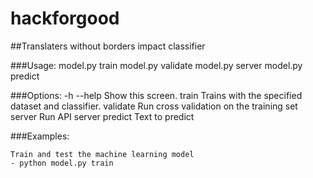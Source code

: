 # hackforgood
##Translaters without borders impact classifier

###Usage:
  model.py train
  model.py validate
  model.py server
  model.py predict <text>

###Options:
  -h --help     Show this screen.
  train         Trains with the specified dataset and classifier.
  validate      Run cross validation on the training set
  server        Run API server
  predict       Text to predict
  
###Examples:

    Train and test the machine learning model
    - python model.py train